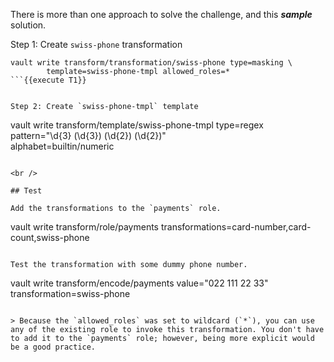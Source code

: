 There is more than one approach to solve the challenge, and this ***sample*** solution.

Step 1: Create `swiss-phone` transformation

```
vault write transform/transformation/swiss-phone type=masking \
        template=swiss-phone-tmpl allowed_roles=*
```{{execute T1}}


Step 2: Create `swiss-phone-tmpl` template

```
vault write transform/template/swiss-phone-tmpl type=regex \
        pattern="\d{3} (\d{3}) (\d{2}) (\d{2})" \
        alphabet=builtin/numeric
```{{execute T1}}

<br />

## Test

Add the transformations to the `payments` role.

```
vault write transform/role/payments transformations=card-number,card-count,swiss-phone
```{{execute T1}}

Test the transformation with some dummy phone number.

```
vault write transform/encode/payments value="022 111 22 33" \
        transformation=swiss-phone
```{{execute T1}}

> Because the `allowed_roles` was set to wildcard (`*`), you can use any of the existing role to invoke this transformation. You don't have to add it to the `payments` role; however, being more explicit would be a good practice.
